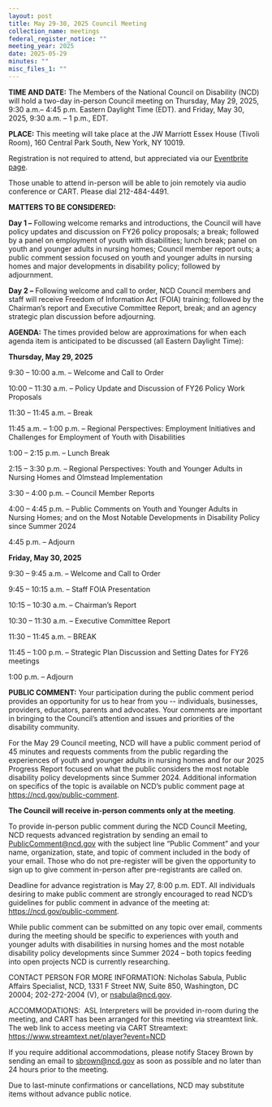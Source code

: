 ```yaml
---
layout: post
title: May 29-30, 2025 Council Meeting
collection_name: meetings
federal_register_notice: ""
meeting_year: 2025
date: 2025-05-29
minutes: ""
misc_files_1: ""
---
```

**TIME AND DATE:** The Members of the National Council on Disability (NCD) will hold a two-day in-person Council meeting on Thursday, May 29, 2025, 9:30 a.m.– 4:45 p.m. Eastern Daylight Time (EDT). and Friday, May 30, 2025, 9:30 a.m. – 1 p.m., EDT.

**PLACE:** This meeting will take place at the JW Marriott Essex House (Tivoli Room), 160 Central Park South, New York, NY 10019. 

Registration is not required to attend, but appreciated via our [Eventbrite page](https://www.eventbrite.com/e/ncd-council-meeting-may-29-30-2025-new-york-ny-tickets-1345489889479?aff=oddtdtcreator).

Those unable to attend in-person will be able to join remotely via audio conference or CART. Please dial 212-484-4491.

**MATTERS TO BE CONSIDERED:** 

**Day 1 –** Following welcome remarks and introductions, the Council will have policy updates and discussion on FY26 policy proposals; a break; followed by a panel on employment of youth with disabilities; lunch break; panel on youth and younger adults in nursing homes; Council member report outs; a public comment session focused on youth and younger adults in nursing homes and major developments in disability policy; followed by adjournment. 

**Day 2 –** Following welcome and call to order, NCD Council members and staff will receive Freedom of Information Act (FOIA) training; followed by the Chairman’s report and Executive Committee Report, break; and an agency strategic plan discussion before adjourning.

**AGENDA:**
The times provided below are approximations for when each agenda item is anticipated to be discussed (all Eastern Daylight Time):

**Thursday, May 29, 2025**

9:30 – 10:00 a.m. – Welcome and Call to Order

10:00 – 11:30 a.m. – Policy Update and Discussion of FY26 Policy Work Proposals

11:30 – 11:45 a.m. – Break

11:45 a.m. – 1:00 p.m. – Regional Perspectives: Employment Initiatives and Challenges
for Employment of Youth with Disabilities

1:00 – 2:15 p.m. – Lunch Break

2:15 – 3:30 p.m. – Regional Perspectives: Youth and Younger Adults in Nursing Homes and Olmstead
Implementation

3:30 – 4:00 p.m. – Council Member Reports

4:00 – 4:45 p.m. – Public Comments on Youth and Younger Adults in Nursing Homes; and
on the Most Notable Developments in Disability Policy since Summer 2024

4:45 p.m. – Adjourn

**Friday, May 30, 2025**

9:30 – 9:45 a.m. – Welcome and Call to Order

9:45 – 10:15 a.m. – Staff FOIA Presentation

10:15 – 10:30 a.m. – Chairman’s Report

10:30 – 11:30 a.m. – Executive Committee Report

11:30 – 11:45 a.m. – BREAK

11:45 – 1:00 p.m. – Strategic Plan Discussion and Setting Dates for FY26 meetings

1:00 p.m. – Adjourn

**PUBLIC COMMENT:** Your participation during the public comment period provides an opportunity for us to hear from you -- individuals, businesses, providers, educators, parents and advocates. Your comments are important in bringing to the Council’s attention and issues and priorities of the disability community.

For the May 29 Council meeting, NCD will have a public comment period of 45 minutes and requests comments from the public regarding the experiences of youth and younger adults in nursing homes and for our 2025 Progress Report focused on what the public considers the most notable disability policy developments since Summer 2024. Additional information on specifics of the topic is available on NCD’s public comment page at <https://ncd.gov/public-comment>.

**The Council will receive in-person comments only at the meeting**.

To provide in-person public comment during the NCD Council Meeting, NCD requests advanced registration by sending an email to PublicComment@ncd.gov with the subject line “Public Comment” and your name, organization, state, and topic of comment included in the body of your email. Those who do not pre-register will be given the opportunity to sign up to give comment in-person after pre-registrants are called on. 

Deadline for advance registration is May 27, 8:00 p.m. EDT. All individuals desiring to make public comment are strongly encouraged to read NCD’s guidelines for public comment in advance of the meeting at: <https://ncd.gov/public-comment>.

While public comment can be submitted on any topic over email, comments during the meeting should be specific to experiences with youth and younger adults with disabilities in nursing homes and the most notable disability policy developments since Summer 2024 – both topics feeding into open projects NCD is currently researching. 

CONTACT PERSON FOR MORE INFORMATION: Nicholas Sabula, Public Affairs Specialist, NCD, 1331 F Street NW, Suite 850, Washington, DC 20004; 202-272-2004 (V), or nsabula@ncd.gov.

ACCOMMODATIONS:  ASL Interpreters will be provided in-room during the meeting, and CART has been arranged for this meeting via streamtext link. The web link to access meeting via CART Streamtext: <https://www.streamtext.net/player?event=NCD>

If you require additional accommodations, please notify Stacey Brown by sending an email to [sbrown@ncd.gov](mailto:sbrown@ncd.gov) as soon as possible and no later than 24 hours prior to the meeting.

Due to last-minute confirmations or cancellations, NCD may substitute items without advance public notice.
